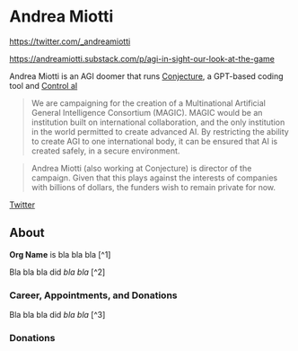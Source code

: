 # Andrea Miotti

https://twitter.com/_andreamiotti



https://andreamiotti.substack.com/p/agi-in-sight-our-look-at-the-game

Andrea Miotti is an AGI doomer that runs [Conjecture](https://ccc.inc/), a GPT-based coding tool and [Control aI](https://controlai.com/about-us)


>We are campaigning for the creation of a Multinational Artificial General Intelligence Consortium (MAGIC). MAGIC would be an institution built on international collaboration, and the only institution in the world permitted to create advanced AI. By restricting the ability to create AGI to one international body, it can be ensured that AI is created safely, in a secure environment.


> Andrea Miotti (also working at Conjecture) is director of the campaign. Given that this plays against the interests of companies with billions of dollars, the funders wish to remain private for now.

[Twitter]()

## About

**Org Name** is bla bla bla [^1]

Bla bla bla did _bla bla_ [^2]




### Career, Appointments, and Donations

Bla bla bla did _bla bla_ [^3]


### Donations





